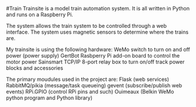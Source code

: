 #Train
Trainsite is a model train automation system.
It is all written in Python and runs on a Raspberry Pi.

The system allows the train system to be controlled through a web interface.
The system uses magnetic sensors to determine where the trains are.

My trainsite is using the following hardware:
WeMo switch to turn on and off power (power supply)
GertBot Rasbperry Pi add-on board to control the motor power
Sainsmart TCP/IP 8-port relay box to turn on/off track power blocks and accessories

The primary moudules used in the project are:
Flask  (web services)
RabbitMQ/pikia (message/task queueing)
gevent (subscribe/publish web events)
RPi.GPIO (control RPi pins and such)
Ouimeaux (Belkin WeMo python program and Python library)

 
